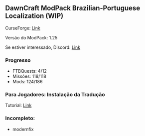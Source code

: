 ## DawnCraft ModPack Brazilian-Portuguese Localization (WIP)

CurseForge: [Link](https://www.curseforge.com/minecraft/modpacks/dawn-craft "DawnCraft - An Adventure RPG Modpack")

Versão do ModPack: 1.25

Se estiver interessado, Discord: [Link](https://discord.gg/55cev7Nngn "DawnCraft - Tradução pt_br")

### Progresso

 - FTBQuests: 4/12
 - Missões: 118/118
 - Mods: 124/186

### Para Jogadores: Instalação da Tradução

Tutorial: [Link](https://discord.com/channels/1093965596384833657/1118309439989104721 "Tutorial")

### Incompleto:

 - modernfix
